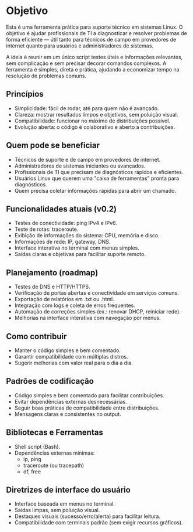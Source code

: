 # Objetivo

Esta é uma ferramenta prática para suporte técnico em sistemas Linux. O objetivo é ajudar profissionais de TI a diagnosticar e resolver problemas de forma eficiente — útil tanto para técnicos de campo em provedores de internet quanto para usuários e administradores de sistemas.

A ideia é reunir em um único script testes úteis e informações relevantes, sem complicação e sem precisar decorar comandos complexos. A ferramenta é simples, direta e prática, ajudando a economizar tempo na resolução de problemas comuns.

## Princípios

- Simplicidade: fácil de rodar, até para quem não é avançado.
- Clareza: mostrar resultados limpos e objetivos, sem poluição visual.
- Compatibilidade: funcionar no máximo de distribuições possível.
- Evolução aberta: o código é colaborativo e aberto a contribuições.

## Quem pode se beneficiar

- Técnicos de suporte e de campo em provedores de internet.
- Administradores de sistemas iniciantes ou avançados.
- Profissionais de TI que precisam de diagnósticos rápidos e eficientes.
- Usuários Linux que querem uma "caixa de ferramentas" pronta para diagnósticos.
- Quem precisa coletar informações rápidas para abrir um chamado.

## Funcionalidades atuais (v0.2)

- Testes de conectividade: ping IPv4 e IPv6.
- Teste de rotas: traceroute.
- Exibição de informações do sistema: CPU, memória e disco.
- Informações de rede: IP, gateway, DNS.
- Interface interativa no terminal com menus simples.
- Saídas claras e objetivas para facilitar suporte remoto.

## Planejamento (roadmap)

- Testes de DNS e HTTP/HTTPS.
- Verificação de portas abertas e conectividade em serviços comuns.
- Exportação de relatórios em .txt ou .html.
- Integração com logs e coleta de erros frequentes.
- Automação de correções simples (ex.: renovar DHCP, reiniciar rede).
- Melhorias na interface interativa com navegação por menus.

## Como contribuir

- Manter o código simples e bem comentado.
- Garantir compatibilidade com múltiplas distros.
- Sugerir melhorias com valor real para o dia a dia.

## Padrões de codificação

- Código simples e bem comentado para facilitar contribuições.
- Evitar dependências externas desnecessárias.
- Seguir boas práticas de compatibilidade entre distribuições.
- Mensagens claras e consistentes no output.

## Bibliotecas e Ferramentas

- Shell script (Bash).
- Dependências externas mínimas:
  - ip, ping
  - traceroute (ou tracepath)
  - df, free

## Diretrizes de interface do usuário

- Interface baseada em menus no terminal.
- Saídas limpas, sem poluição visual.
- Destaques visuais (sucesso/erro/alerta) para facilitar leitura.
- Compatibilidade com terminais padrão (sem exigir recursos gráficos).
